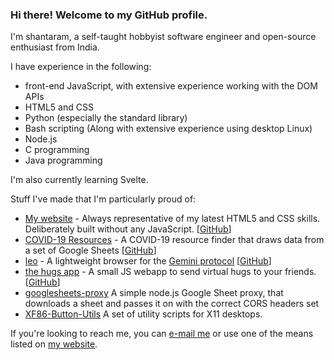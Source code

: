 ### Hi there! Welcome to my GitHub profile.

I'm shantaram, a self-taught hobbyist software engineer and open-source enthusiast from India.

I have experience in the following:
* front-end JavaScript, with extensive experience working with the DOM APIs
* HTML5 and CSS
* Python (especially the standard library)
* Bash scripting (Along with extensive experience using desktop Linux)
* Node.js
* C programming
* Java programming

I'm also currently learning Svelte.

Stuff I've made that I'm particularly proud of:
* [My website](https://shantaram.xyz) - Always representative of my latest HTML5 and CSS skills. Deliberately built without any JavaScript. \[[GitHub](https://github.com/shantaram3013/newsite)\]
* [COVID-19 Resources](https://shantaram3013.github.io/covid19-resource-site) - A COVID-19 resource finder that draws data from a set of Google Sheets \[[GitHub](https://github.com/shantaram3013/covid19-resource-site)\]
* [leo](https://pypi.org/project/leo-gmi/) - A lightweight browser for the [Gemini protocol](https://gemini.circumlunar.space/) \[[GitHub](https://github.com/shantaram3013/leo)\]
* [the hugs app](https://shantaram.xyz/hugs) - A small JS webapp to send virtual hugs to your friends. \[[GitHub](https://github.com/shantaram3013/hugs)\]
* [googlesheets-proxy](https://github.com/shantaram3013/googlesheets-proxy) A simple node.js Google Sheet proxy, that downloads a sheet and passes it on with the correct CORS headers set
* [XF86-Button-Utils](https://github.com/shantaram3013/XF86-Button-Utils) A set of utility scripts for X11 desktops.

If you're looking to reach me, you can [e-mail me](mailto:me@shantaram.xyz) or use one of the means listed on [my website](https://shantaram.xyz/contact/).
<!--
**shantaram3013/shantaram3013** is a ✨ _special_ ✨ repository because its `README.md` (this file) appears on your GitHub profile.

Here are some ideas to get you started:

- 🔭 I’m currently working on ...
- 🌱 I’m currently learning ...
- 👯 I’m looking to collaborate on ...
- 🤔 I’m looking for help with ...
- 💬 Ask me about ...
- 📫 How to reach me: ...
- 😄 Pronouns: ...
- ⚡ Fun fact: ...
-->
